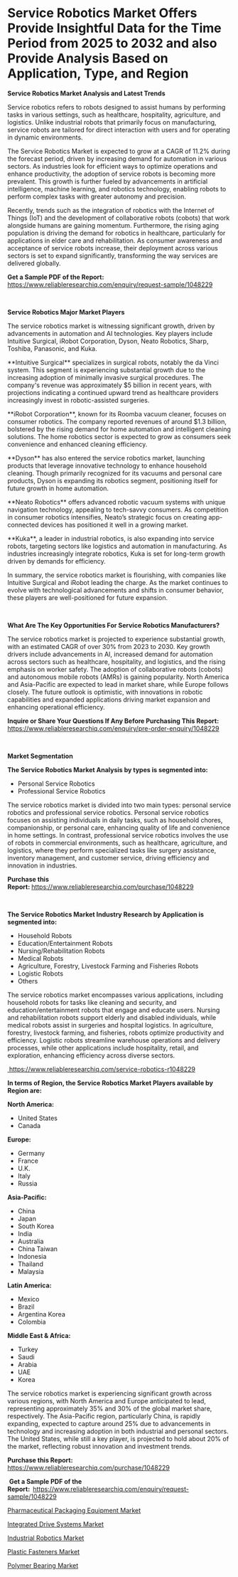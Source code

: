 <p><h1>Service Robotics Market Offers Provide Insightful Data for the Time Period from 2025 to 2032 and also Provide Analysis Based on Application, Type, and Region</h1></p><p><strong>Service Robotics Market Analysis and Latest Trends</strong></p>
<p><p>Service robotics refers to robots designed to assist humans by performing tasks in various settings, such as healthcare, hospitality, agriculture, and logistics. Unlike industrial robots that primarily focus on manufacturing, service robots are tailored for direct interaction with users and for operating in dynamic environments.</p><p>The Service Robotics Market is expected to grow at a CAGR of 11.2% during the forecast period, driven by increasing demand for automation in various sectors. As industries look for efficient ways to optimize operations and enhance productivity, the adoption of service robots is becoming more prevalent. This growth is further fueled by advancements in artificial intelligence, machine learning, and robotics technology, enabling robots to perform complex tasks with greater autonomy and precision.</p><p>Recently, trends such as the integration of robotics with the Internet of Things (IoT) and the development of collaborative robots (cobots) that work alongside humans are gaining momentum. Furthermore, the rising aging population is driving the demand for robotics in healthcare, particularly for applications in elder care and rehabilitation. As consumer awareness and acceptance of service robots increase, their deployment across various sectors is set to expand significantly, transforming the way services are delivered globally.</p></p>
<p><strong>Get a Sample PDF of the Report:&nbsp;</strong> <a href="https://www.reliableresearchiq.com/enquiry/request-sample/1048229?utm_campaign=103&utm_medium=2&utm_source=Github&utm_content=ia&utm_term=20022025&utm_id=service-robotics">https://www.reliableresearchiq.com/enquiry/request-sample/1048229</a></p>
<p>&nbsp;</p>
<p><strong>Service Robotics Major Market Players</strong></p>
<p><p>The service robotics market is witnessing significant growth, driven by advancements in automation and AI technologies. Key players include Intuitive Surgical, iRobot Corporation, Dyson, Neato Robotics, Sharp, Toshiba, Panasonic, and Kuka. </p><p>**Intuitive Surgical** specializes in surgical robots, notably the da Vinci system. This segment is experiencing substantial growth due to the increasing adoption of minimally invasive surgical procedures. The company's revenue was approximately $5 billion in recent years, with projections indicating a continued upward trend as healthcare providers increasingly invest in robotic-assisted surgeries.</p><p>**iRobot Corporation**, known for its Roomba vacuum cleaner, focuses on consumer robotics. The company reported revenues of around $1.3 billion, bolstered by the rising demand for home automation and intelligent cleaning solutions. The home robotics sector is expected to grow as consumers seek convenience and enhanced cleaning efficiency. </p><p>**Dyson** has also entered the service robotics market, launching products that leverage innovative technology to enhance household cleaning. Though primarily recognized for its vacuums and personal care products, Dyson is expanding its robotics segment, positioning itself for future growth in home automation.</p><p>**Neato Robotics** offers advanced robotic vacuum systems with unique navigation technology, appealing to tech-savvy consumers. As competition in consumer robotics intensifies, Neato’s strategic focus on creating app-connected devices has positioned it well in a growing market.</p><p>**Kuka**, a leader in industrial robotics, is also expanding into service robots, targeting sectors like logistics and automation in manufacturing. As industries increasingly integrate robotics, Kuka is set for long-term growth driven by demands for efficiency.</p><p>In summary, the service robotics market is flourishing, with companies like Intuitive Surgical and iRobot leading the charge. As the market continues to evolve with technological advancements and shifts in consumer behavior, these players are well-positioned for future expansion.</p></p>
<p>&nbsp;</p>
<p><strong>What Are The Key Opportunities For Service Robotics Manufacturers?</strong></p>
<p><p>The service robotics market is projected to experience substantial growth, with an estimated CAGR of over 30% from 2023 to 2030. Key growth drivers include advancements in AI, increased demand for automation across sectors such as healthcare, hospitality, and logistics, and the rising emphasis on worker safety. The adoption of collaborative robots (cobots) and autonomous mobile robots (AMRs) is gaining popularity. North America and Asia-Pacific are expected to lead in market share, while Europe follows closely. The future outlook is optimistic, with innovations in robotic capabilities and expanded applications driving market expansion and enhancing operational efficiency.</p></p>
<p><strong>Inquire or Share Your Questions If Any Before Purchasing This Report:</strong> <a href="https://www.reliableresearchiq.com/enquiry/pre-order-enquiry/1048229?utm_campaign=103&utm_medium=2&utm_source=Github&utm_content=ia&utm_term=20022025&utm_id=service-robotics">https://www.reliableresearchiq.com/enquiry/pre-order-enquiry/1048229</a></p>
<p>&nbsp;</p>
<p><strong>Market Segmentation</strong></p>
<p><strong>The Service Robotics Market Analysis by types is segmented into:</strong></p>
<p><ul><li>Personal Service Robotics</li><li>Professional Service Robotics</li></ul></p>
<p><p>The service robotics market is divided into two main types: personal service robotics and professional service robotics. Personal service robotics focuses on assisting individuals in daily tasks, such as household chores, companionship, or personal care, enhancing quality of life and convenience in home settings. In contrast, professional service robotics involves the use of robots in commercial environments, such as healthcare, agriculture, and logistics, where they perform specialized tasks like surgery assistance, inventory management, and customer service, driving efficiency and innovation in industries.</p></p>
<p><strong>Purchase this Report:&nbsp;</strong><a href="https://www.reliableresearchiq.com/purchase/1048229?utm_campaign=103&utm_medium=2&utm_source=Github&utm_content=ia&utm_term=20022025&utm_id=service-robotics">https://www.reliableresearchiq.com/purchase/1048229</a></p>
<p>&nbsp;</p>
<p><strong>The Service Robotics Market Industry Research by Application is segmented into:</strong></p>
<p><ul><li>Household Robots</li><li>Education/Entertainment Robots</li><li>Nursing/Rehabilitation Robots</li><li>Medical Robots</li><li>Agriculture, Forestry, Livestock Farming and Fisheries Robots</li><li>Logistic Robots</li><li>Others</li></ul></p>
<p><p>The service robotics market encompasses various applications, including household robots for tasks like cleaning and security, and education/entertainment robots that engage and educate users. Nursing and rehabilitation robots support elderly and disabled individuals, while medical robots assist in surgeries and hospital logistics. In agriculture, forestry, livestock farming, and fisheries, robots optimize productivity and efficiency. Logistic robots streamline warehouse operations and delivery processes, while other applications include hospitality, retail, and exploration, enhancing efficiency across diverse sectors.</p></p>
<p><a href="https://www.reliableresearchiq.com/service-robotics-r1048229?utm_campaign=103&utm_medium=2&utm_source=Github&utm_content=ia&utm_term=20022025&utm_id=service-robotics">&nbsp;https://www.reliableresearchiq.com/service-robotics-r1048229</a></p>
<p><strong>In terms of Region, the Service Robotics Market Players available by Region are:</strong></p>
<p>
    <p> <strong> North America: </strong>
        <ul>
            <li>United States</li>
            <li>Canada</li>
        </ul>
        </p> 
    <p> <strong> Europe: </strong>
        <ul>
            <li>Germany</li>
            <li>France</li>
            <li>U.K.</li>
            <li>Italy</li>
            <li>Russia</li>
        </ul>
        </p> 
    <p> <strong> Asia-Pacific: </strong>
        <ul>
            <li>China</li>
            <li>Japan</li>
            <li>South Korea</li>
            <li>India</li>
            <li>Australia</li>
            <li>China Taiwan</li>
            <li>Indonesia</li>
            <li>Thailand</li>
            <li>Malaysia</li>
        </ul>
        </p> 
    <p> <strong> Latin America: </strong>
        <ul>
            <li>Mexico</li>
            <li>Brazil</li>
            <li>Argentina Korea</li>
            <li>Colombia</li>
        </ul>
        </p> 
    <p> <strong> Middle East & Africa: </strong>
        <ul>
            <li>Turkey</li>
            <li>Saudi</li>
            <li>Arabia</li>
            <li>UAE</li>
            <li>Korea</li>
        </ul>
    </p>
    </p>
<p><p>The service robotics market is experiencing significant growth across various regions, with North America and Europe anticipated to lead, representing approximately 35% and 30% of the global market share, respectively. The Asia-Pacific region, particularly China, is rapidly expanding, expected to capture around 25% due to advancements in technology and increasing adoption in both industrial and personal sectors. The United States, while still a key player, is projected to hold about 20% of the market, reflecting robust innovation and investment trends.</p></p>
<p><strong>Purchase this Report: </strong><a href="https://www.reliableresearchiq.com/purchase/1048229?utm_campaign=103&utm_medium=2&utm_source=Github&utm_content=ia&utm_term=20022025&utm_id=service-robotics">https://www.reliableresearchiq.com/purchase/1048229</a></p>
<p>&nbsp;<strong>Get a Sample PDF of the Report:&nbsp;&nbsp;</strong><a href="https://www.reliableresearchiq.com/enquiry/request-sample/1048229?utm_campaign=103&utm_medium=2&utm_source=Github&utm_content=ia&utm_term=20022025&utm_id=service-robotics">https://www.reliableresearchiq.com/enquiry/request-sample/1048229</a></p>
<p><strong></strong></p>
<p><p><a href="https://github.com/kmettjanksj7/Market-Research-Report-List-1/blob/main/pharmaceutical-packaging-equipment-market.md?utm_campaign=103&utm_medium=2&utm_source=Github&utm_content=ia&utm_term=20022025&utm_id=service-robotics">Pharmaceutical Packaging Equipment Market</a></p><p><a href="https://github.com/bedelibekwe58/Market-Research-Report-List-1/blob/main/integrated-drive-systems-market.md?utm_campaign=103&utm_medium=2&utm_source=Github&utm_content=ia&utm_term=20022025&utm_id=service-robotics">Integrated Drive Systems Market</a></p><p><a href="https://github.com/huelarnzeba29/Market-Research-Report-List-1/blob/main/industrial-robotics-market.md?utm_campaign=103&utm_medium=2&utm_source=Github&utm_content=ia&utm_term=20022025&utm_id=service-robotics">Industrial Robotics Market</a></p><p><a href="https://github.com/cachuhashieb/Market-Research-Report-List-1/blob/main/plastic-fasteners-market.md?utm_campaign=103&utm_medium=2&utm_source=Github&utm_content=ia&utm_term=20022025&utm_id=service-robotics">Plastic Fasteners Market</a></p><p><a href="https://github.com/groszsaoudrd/Market-Research-Report-List-1/blob/main/polymer-bearing-market.md?utm_campaign=103&utm_medium=2&utm_source=Github&utm_content=ia&utm_term=20022025&utm_id=service-robotics">Polymer Bearing Market</a></p></p>